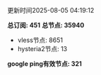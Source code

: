 更新时间2025-08-05 04:19:12

**总订阅: 451**
**总节点: 35940**
- vless节点: 8651
- hysteria2节点: 13

**google ping有效节点: 321**
